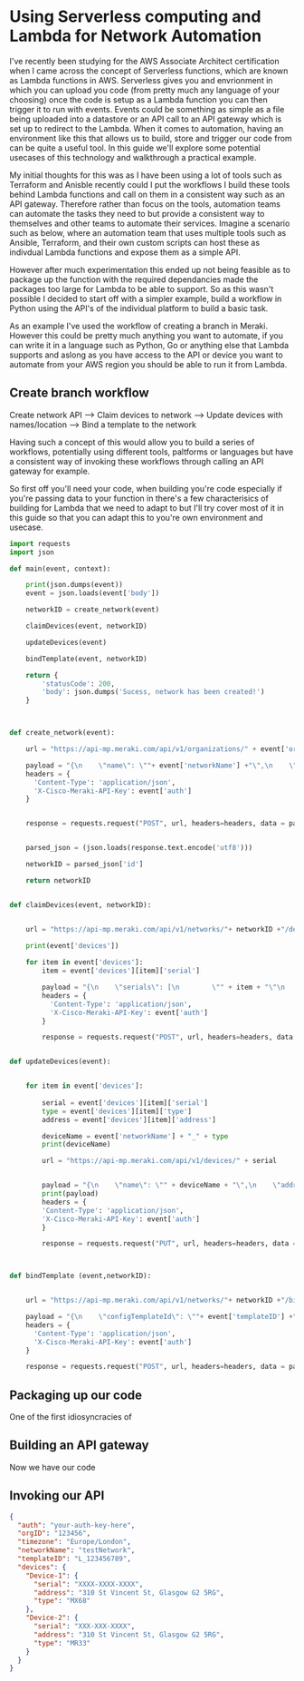# Using Serverless computing and Lambda for Network Automation

I've recently been studying for the AWS Associate Architect certification when I came across the concept of Serverless functions, which are known as Lambda functions in AWS. Serverless gives you and envrionment in which you can upload you code (from pretty much any language of your choosing) once the code is setup as a Lambda function you can then trigger it to run with events. Events could be something as simple as a file being uploaded into a datastore or an API call to an API gateway which is set up to redirect to the Lambda. When it comes to automation, having an environment like this that allows us to build, store and trigger our code from can be quite a useful tool. In this guide we'll explore some potential usecases of this technology and walkthrough a practical example.

My initial thoughts for this was as I have been using a lot of tools such as Terraform and Anisble recently could I put the workflows I build these tools behind Lambda functions and call on them in a consistent way such as an API gateway. Therefore rather than focus on the tools, automation teams can automate the tasks they need to but provide a consistent way to themselves and other teams to automate their services. Imagine a scenario such as below, where an automation team that uses multiple tools such as Ansible, Terraform, and their own custom scripts can host these as indivdual Lambda functions and expose them as a simple API.

However after much experimentation this ended up not being feasible as to package up the function with the required dependancies made the packages too large for Lambda to be able to support. So as this wasn't possible I decided to start off with a simpler example, build a workflow in Python using the API's of the individual platform to build a basic task.

As an example I've used the workflow of creating a branch in Meraki. However this could be pretty much anything you want to automate, if you can write it in a language such as Python, Go or anything else that Lambda supports and aslong as you have access to the API or device you want to automate from your AWS region you should be able to run it from Lambda. 

## Create branch workflow

Create network API --> Claim devices to network --> Update devices with names/location --> Bind a template to the network

Having such a concept of this would allow you to build a series of workflows, potentially using different tools, paltforms or languages but have a consistent way of invoking these workflows through calling an API gateway for example.

So first off you'll need your code, when building you're code especially if you're passing data to your function in there's a few characterisics of building for Lambda that we need to adapt to but I'll try cover most of it in this guide so that you can adapt this to you're own environment and usecase. 

```python
import requests
import json

def main(event, context):

    print(json.dumps(event))
    event = json.loads(event['body'])

    networkID = create_network(event)

    claimDevices(event, networkID)

    updateDevices(event)

    bindTemplate(event, networkID)

    return {
        'statusCode': 200,
        'body': json.dumps('Sucess, network has been created!')
    }



def create_network(event):

    url = "https://api-mp.meraki.com/api/v1/organizations/" + event['orgID'] +"/networks"

    payload = "{\n    \"name\": \""+ event['networkName'] +"\",\n    \"productTypes\": [\n        \"appliance\",\n        \"switch\",\n        \"wireless\"\n    ],\n    \"timeZone\": \"" +event['timezone']+ "\"\n}"
    headers = {
      'Content-Type': 'application/json',
      'X-Cisco-Meraki-API-Key': event['auth']
    }


    response = requests.request("POST", url, headers=headers, data = payload)


    parsed_json = (json.loads(response.text.encode('utf8')))

    networkID = parsed_json['id']

    return networkID


def claimDevices(event, networkID):


    url = "https://api-mp.meraki.com/api/v1/networks/"+ networkID +"/devices/claim"
    
    print(event['devices'])

    for item in event['devices']:
        item = event['devices'][item]['serial']

        payload = "{\n    \"serials\": [\n        \"" + item + "\"\n    ]\n}"
        headers = {
          'Content-Type': 'application/json',
          'X-Cisco-Meraki-API-Key': event['auth']
        }

        response = requests.request("POST", url, headers=headers, data = payload)


def updateDevices(event):


    for item in event['devices']:
        
        serial = event['devices'][item]['serial']
        type = event['devices'][item]['type']
        address = event['devices'][item]['address']

        deviceName = event['networkName'] + "_" + type
        print(deviceName)

        url = "https://api-mp.meraki.com/api/v1/devices/" + serial


        payload = "{\n    \"name\": \"" + deviceName + "\",\n    \"address\": \"" + address +"\",\n    \"moveMapMarker\": \"True\"\n}"
        print(payload)
        headers = {
        'Content-Type': 'application/json',
        'X-Cisco-Meraki-API-Key': event['auth']
        }

        response = requests.request("PUT", url, headers=headers, data = payload)



def bindTemplate (event,networkID):


    url = "https://api-mp.meraki.com/api/v1/networks/"+ networkID +"/bind"

    payload = "{\n    \"configTemplateId\": \""+ event['templateID'] +"\",\n    \"autoBind\": \"False\"\n}"
    headers = {
      'Content-Type': 'application/json',
      'X-Cisco-Meraki-API-Key': event['auth']
    }

    response = requests.request("POST", url, headers=headers, data = payload)
```

## Packaging up our code

One of the first idiosyncracies of 

## Building an API gateway

Now we have our code 

## Invoking our API

```json
{
  "auth": "your-auth-key-here",
  "orgID": "123456",
  "timezone": "Europe/London",
  "networkName": "testNetwork",
  "templateID": "L_123456789",
  "devices": {
    "Device-1": {
      "serial": "XXXX-XXXX-XXXX",
      "address": "310 St Vincent St, Glasgow G2 5RG",
      "type": "MX68"
    },
    "Device-2": {
      "serial": "XXX-XXX-XXXX",
      "address": "310 St Vincent St, Glasgow G2 5RG",
      "type": "MR33"
    }
  }
}
```
